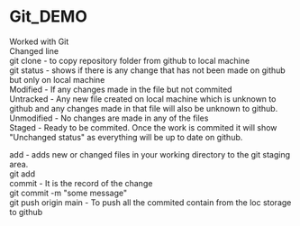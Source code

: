 # Git_DEMO
Worked with Git
<br>
Changed line
<br>
git clone <https link> - to copy repository folder from github to local machine
<br>
git status - shows if there is any change that has not been made on github but only on local machine 
<br> 
Modified - If any changes made in the file but not commited
<br>
Untracked - Any new file created on local machine which is unknown to github and any changes made in that file will also be unknown to github.
<br>
Unmodified - No changes are made in any of the files
<br>
Staged - Ready to be commited. Once the work is commited it will show "Unchanged status" as everything will be up to date on github.
<br>

add - adds new or changed files in your working directory to the git staging area.
<br>
git add <file-name>
<br>
commit - It is the record of the change
<br> 
git commit -m "some message"
<br>
git push origin main - To push all the commited contain from the loc storage to github
